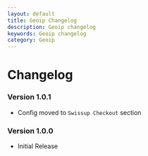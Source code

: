 ```yaml
---
layout: default
title: Geoip Changelog
description: Geoip changelog
keywords: Geoip changelog
category: Geoip
---
```


# Changelog

### Version 1.0.1

 -  Config moved to `Swissup Checkout` section

### Version 1.0.0

 -  Initial Release
